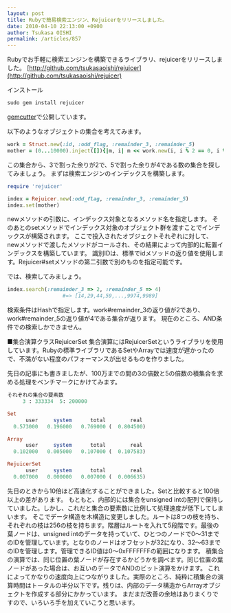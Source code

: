 ```yaml
---
layout: post
title: Rubyで簡易検索エンジン、Rejuicerをリリースしました。
date: 2010-04-10 22:13:00 +0900
author: Tsukasa OISHI
permalink: /articles/857
---
```


Rubyでお手軽に検索エンジンを構築できるライブラリ、rejuicerをリリースしました。
 [http://github.com/tsukasaoishi/rejuicer](http://github.com/tsukasaoishi/rejuicer)

インストール

```ruby
sudo gem install rejuicer
```

[gemcutter](http://rubygems.org/)で公開しています。

以下のようなオブジェクトの集合を考えてみます。

```ruby
work = Struct.new(:id, :odd_flag, :remainder_3, :remainder_5)
mother = (0...10000).inject([]){|m, i| m << work.new(i, i % 2 == 0, i % 3, i % 5)}
```

この集合から、3で割った余りが2で、5で割った余りが4である数の集合を探してみましょう。
まずは検索エンジンのインデックスを構築します。

```ruby
require 'rejuicer'

index = Rejuicer.new(:odd_flag, :remainder_3, :remainder_5)
index.set(mother)
```

newメソッドの引数に、インデックス対象となるメソッド名を指定します。
そのあとのsetメソッドでインデックス対象のオブジェクト群を渡すことでインデックスが構築されます。
ここで投入されたオブジェクトそれぞれに対して、newメソッドで渡したメソッドがコールされ、その結果によって内部的に転置インデックスを構築しています。
識別IDは、標準でidメソッドの返り値を使用します。Rejuicer#setメソッドの第二引数で別のものを指定可能です。

では、検索してみましょう。

```ruby
index.search(:remainder_3 => 2, :remainder_5 => 4) 
                  #=> [14,29,44,59,...,9974,9989]
```

検索条件はHashで指定します。work#remainder\_3の返り値が2であり、work#remainder\_5の返り値が4である集合が返ります。
現在のところ、AND条件での検索しかできません。

■集合演算クラスRejuicerSet
集合演算にはRejuicerSetというライブラリを使用しています。Rubyの標準ライブラリであるSetやArrayでは速度が遅かったので、不満がない程度のパフォーマンスが出せるものを作りました。

先日の記事にも書きましたが、100万までの間の3の倍数と5の倍数の積集合を求める処理をベンチマークにかけてみます。

```ruby
それぞれの集合の要素数
     3 : 333334  5: 200000

Set
      user     system      total        real
  0.573000   0.196000   0.769000 (  0.804500)

Array
      user     system      total        real
  0.102000   0.005000   0.107000 (  0.107583)

RejuicerSet
      user     system      total        real
  0.007000   0.000000   0.007000 (  0.006635)
```

先日のときから10倍ほど高速化することができました。Setと比較すると100倍以上の差があります。
もともと、内部的には集合をunsigned intの配列で保持していました。しかし、これだと集合の要素数に比例して処理速度が低下してしまいます。
そこでデータ構造を木構造に変更しました。ルートは8つの枝を持ち、それぞれの枝は256の枝を持ちます。階層はルートを入れて5段階です。最後の葉ノードは、unsigned intのデータを持っていて、ひとつのノードで0～31までのIDを管理しています。となりのノードはオフセットが32になり、32～63までのIDを管理します。管理できるID値は0～0xFFFFFFFの範囲になります。
積集合の演算では、同じ位置の葉ノードが存在するかどうかを調べます。同じ位置の葉ノードがあった場合は、お互いのデータでANDのビット演算をかけます。
これによってかなりの速度向上につながりました。実際のところ、純粋に積集合の演算時間はトータルの半分以下です。残りは、内部のデータ構造からArrayオブジェクトを作成する部分にかかっています。
まだまだ改善の余地はありまくりですので、いろいろ手を加えていこうと思います。

